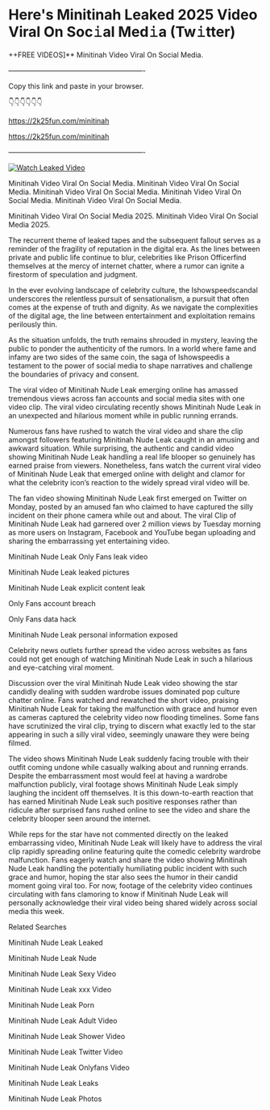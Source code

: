 # Here's Minitinah Leaked 2025 Video Viral On Soc𝚒al Med𝚒a (Tw𝚒tter)

++FREE VIDEOS]** Minitinah Video Viral On Social Media.

———————————————————-

Copy this link and paste in your browser.

👇👇👇👇👇👇

https://2k25fun.com/minitinah

https://2k25fun.com/minitinah

———————————————————-

[![Watch Leaked Video](https://miro.medium.com/v2/resize:fit:828/format:webp/1*cilzJN44JGOrTw9NJCrNHA.gif "Watch Leaked Video")](https://2k25fun.com/minitinah)

Minitinah Video Viral On Social Media. Minitinah Video Viral On Social Media. Minitinah Video Viral On Social Media. Minitinah Video Viral On Social Media. Minitinah Video Viral On Social Media.

Minitinah Video Viral On Social Media 2025. Minitinah Video Viral On Social Media 2025.

The recurrent theme of leaked tapes and the subsequent fallout serves as a reminder of the fragility of reputation in the digital era. As the lines between private and public life continue to blur, celebrities like Prison Officerfind themselves at the mercy of internet chatter, where a rumor can ignite a firestorm of speculation and judgment.

In the ever evolving landscape of celebrity culture, the Ishowspeedscandal underscores the relentless pursuit of sensationalism, a pursuit that often comes at the expense of truth and dignity. As we navigate the complexities of the digital age, the line between entertainment and exploitation remains perilously thin.

As the situation unfolds, the truth remains shrouded in mystery, leaving the public to ponder the authenticity of the rumors. In a world where fame and infamy are two sides of the same coin, the saga of Ishowspeedis a testament to the power of social media to shape narratives and challenge the boundaries of privacy and consent.

The viral video of Minitinah Nude Leak emerging online has amassed tremendous views across fan accounts and social media sites with one video clip. The viral video circulating recently shows Minitinah Nude Leak in an unexpected and hilarious moment while in public running errands.

Numerous fans have rushed to watch the viral video and share the clip amongst followers featuring Minitinah Nude Leak caught in an amusing and awkward situation. While surprising, the authentic and candid video showing Minitinah Nude Leak handling a real life blooper so genuinely has earned praise from viewers. Nonetheless, fans watch the current viral video of Minitinah Nude Leak that emerged online with delight and clamor for what the celebrity icon’s reaction to the widely spread viral video will be.

The fan video showing Minitinah Nude Leak first emerged on Twitter on Monday, posted by an amused fan who claimed to have captured the silly incident on their phone camera while out and about. The viral Clip of Minitinah Nude Leak had garnered over 2 million views by Tuesday morning as more users on Instagram, Facebook and YouTube began uploading and sharing the embarrassing yet entertaining video.

Minitinah Nude Leak Only Fans leak video

Minitinah Nude Leak leaked pictures

Minitinah Nude Leak explicit content leak

Only Fans account breach

Only Fans data hack

Minitinah Nude Leak personal information exposed

Celebrity news outlets further spread the video across websites as fans could not get enough of watching Minitinah Nude Leak in such a hilarious and eye-catching viral moment.

Discussion over the viral Minitinah Nude Leak video showing the star candidly dealing with sudden wardrobe issues dominated pop culture chatter online. Fans watched and rewatched the short video, praising Minitinah Nude Leak for taking the malfunction with grace and humor even as cameras captured the celebrity video now flooding timelines. Some fans have scrutinized the viral clip, trying to discern what exactly led to the star appearing in such a silly viral video, seemingly unaware they were being filmed.

The video shows Minitinah Nude Leak suddenly facing trouble with their outfit coming undone while casually walking about and running errands. Despite the embarrassment most would feel at having a wardrobe malfunction publicly, viral footage shows Minitinah Nude Leak simply laughing the incident off themselves. It is this down-to-earth reaction that has earned Minitinah Nude Leak such positive responses rather than ridicule after surprised fans rushed online to see the video and share the celebrity blooper seen around the internet.

While reps for the star have not commented directly on the leaked embarrassing video, Minitinah Nude Leak will likely have to address the viral clip rapidly spreading online featuring quite the comedic celebrity wardrobe malfunction. Fans eagerly watch and share the video showing Minitinah Nude Leak handling the potentially humiliating public incident with such grace and humor, hoping the star also sees the humor in their candid moment going viral too. For now, footage of the celebrity video continues circulating with fans clamoring to know if Minitinah Nude Leak will personally acknowledge their viral video being shared widely across social media this week.

Related Searches

Minitinah Nude Leak Leaked

Minitinah Nude Leak Nude

Minitinah Nude Leak Sexy Video

Minitinah Nude Leak xxx Video

Minitinah Nude Leak Porn

Minitinah Nude Leak Adult Video

Minitinah Nude Leak Shower Video

Minitinah Nude Leak Twitter Video

Minitinah Nude Leak Onlyfans Video

Minitinah Nude Leak Leaks

Minitinah Nude Leak Photos